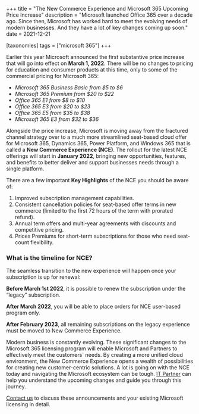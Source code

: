 +++
title = "The New Commerce Experience and Microsoft 365 Upcoming Price Increase"
description = "Microsoft launched Office 365 over a decade ago. Since then, Microsoft has worked hard to meet the evolving needs of modern businesses. And they have a lot of key changes coming up soon."
date = 2021-12-21

[taxonomies]
tags = ["microsoft 365"]
+++

Earlier this year Microsoft announced the first substantive price increase that will go into effect on **March 1, 2022**. There will be no changes to pricing for education and consumer products at this time, only to some of the commercial pricing for Microsoft 365: 

* *Microsoft 365 Business Basic from $5 to $6*
* *Microsoft 365 Premium from $20 to $22*
* *Office 365 E1 from $8 to $10*
* *Office 365 E3 from $20 to $23*
* *Office 365 E5 from $35 to $38*
* *Microsoft 365 E3 from $32 to $36*

Alongside the price increase, Microsoft is moving away from the fractured channel strategy over to a much more streamlined seat-based cloud offer for Microsoft 365, Dynamics 365, Power Platform, and Windows 365 that is called a **New Commerce Experience (NCE)**. The rollout for the latest NCE offerings will start in **January 2022**, bringing new opportunities, features, and benefits to better deliver and support businesses needs through a single platform. 

 There are a few important **Key Highlights** of the NCE you should be aware of: 

1.  Improved subscription management capabilities.
2.  Consistent cancellation policies for seat-based offer terms in new commerce (limited to
    the first 72 hours of the term with prorated refund).
3.  Annual term offers and multi-year agreements with discounts and competitive pricing. 
4.  Prices Premiums for short-term subscriptions for those who need seat-count flexibility. 

### What is the timeline for NCE? 

The seamless transition to the new experience will happen once your subscription is up for renewal: 

**Before March 1st  2022**, it is possible to renew the subscription under the “legacy” subscription. 

**After March 2022**, you will be able to place orders for NCE user-based program only.  

**After February 2023**, all remaining subscriptions on the legacy experience must be moved to New Commerce Experience. 

Modern business is constantly evolving. These significant changes to the Microsoft 365 licensing program will enable Microsoft and Partners to effectively meet the customers` needs. By creating a more unified cloud environment, the New Commerce Experience opens a wealth of possibilities for creating new customer-centric solutions. A lot is going on with the NCE today and navigating the Microsoft ecosystem can be tough. [IT Partner](https://o365hq.com/about) can help you understand the upcoming changes and guide you through this journey.  

[Contact us](https://o365hq.com/contacts) to discuss these announcements and your existing Microsoft licensing in detail. 

 
